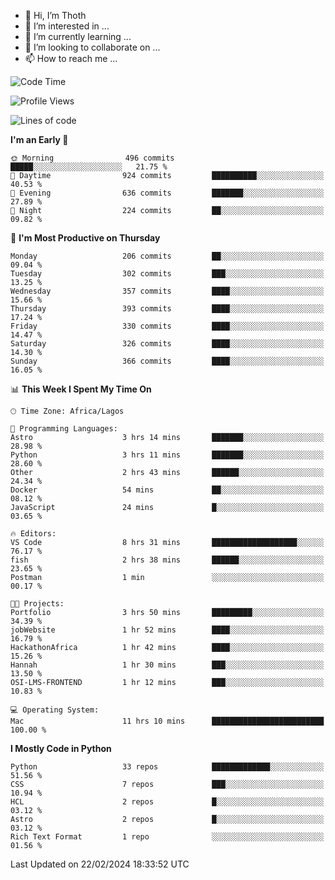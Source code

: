 <!---
thoth2357/thoth2357 is a ✨ special ✨ repository because its `README.md` (this file) appears on your GitHub profile.
You can click the Preview link to take a look at your changes.
--->

- 👋 Hi, I’m Thoth
- 👀 I’m interested in ...
- 🌱 I’m currently learning ...
- 💞️ I’m looking to collaborate on ...
- 📫 How to reach me ...




<!--START_SECTION:waka-->
![Code Time](http://img.shields.io/badge/Code%20Time-2%2C747%20hrs%2024%20mins-blue)

![Profile Views](http://img.shields.io/badge/Profile%20Views-8-blue)

![Lines of code](https://img.shields.io/badge/From%20Hello%20World%20I%27ve%20Written-31.0%20million%20lines%20of%20code-blue)

**I'm an Early 🐤** 

```text
🌞 Morning                496 commits         █████░░░░░░░░░░░░░░░░░░░░   21.75 % 
🌆 Daytime                924 commits         ██████████░░░░░░░░░░░░░░░   40.53 % 
🌃 Evening                636 commits         ███████░░░░░░░░░░░░░░░░░░   27.89 % 
🌙 Night                  224 commits         ██░░░░░░░░░░░░░░░░░░░░░░░   09.82 % 
```
📅 **I'm Most Productive on Thursday** 

```text
Monday                   206 commits         ██░░░░░░░░░░░░░░░░░░░░░░░   09.04 % 
Tuesday                  302 commits         ███░░░░░░░░░░░░░░░░░░░░░░   13.25 % 
Wednesday                357 commits         ████░░░░░░░░░░░░░░░░░░░░░   15.66 % 
Thursday                 393 commits         ████░░░░░░░░░░░░░░░░░░░░░   17.24 % 
Friday                   330 commits         ████░░░░░░░░░░░░░░░░░░░░░   14.47 % 
Saturday                 326 commits         ████░░░░░░░░░░░░░░░░░░░░░   14.30 % 
Sunday                   366 commits         ████░░░░░░░░░░░░░░░░░░░░░   16.05 % 
```


📊 **This Week I Spent My Time On** 

```text
🕑︎ Time Zone: Africa/Lagos

💬 Programming Languages: 
Astro                    3 hrs 14 mins       ███████░░░░░░░░░░░░░░░░░░   28.98 % 
Python                   3 hrs 11 mins       ███████░░░░░░░░░░░░░░░░░░   28.60 % 
Other                    2 hrs 43 mins       ██████░░░░░░░░░░░░░░░░░░░   24.34 % 
Docker                   54 mins             ██░░░░░░░░░░░░░░░░░░░░░░░   08.12 % 
JavaScript               24 mins             █░░░░░░░░░░░░░░░░░░░░░░░░   03.65 % 

🔥 Editors: 
VS Code                  8 hrs 31 mins       ███████████████████░░░░░░   76.17 % 
fish                     2 hrs 38 mins       ██████░░░░░░░░░░░░░░░░░░░   23.65 % 
Postman                  1 min               ░░░░░░░░░░░░░░░░░░░░░░░░░   00.17 % 

🐱‍💻 Projects: 
Portfolio                3 hrs 50 mins       █████████░░░░░░░░░░░░░░░░   34.39 % 
jobWebsite               1 hr 52 mins        ████░░░░░░░░░░░░░░░░░░░░░   16.79 % 
HackathonAfrica          1 hr 42 mins        ████░░░░░░░░░░░░░░░░░░░░░   15.26 % 
Hannah                   1 hr 30 mins        ███░░░░░░░░░░░░░░░░░░░░░░   13.50 % 
OSI-LMS-FRONTEND         1 hr 12 mins        ███░░░░░░░░░░░░░░░░░░░░░░   10.83 % 

💻 Operating System: 
Mac                      11 hrs 10 mins      █████████████████████████   100.00 % 
```

**I Mostly Code in Python** 

```text
Python                   33 repos            █████████████░░░░░░░░░░░░   51.56 % 
CSS                      7 repos             ███░░░░░░░░░░░░░░░░░░░░░░   10.94 % 
HCL                      2 repos             █░░░░░░░░░░░░░░░░░░░░░░░░   03.12 % 
Astro                    2 repos             █░░░░░░░░░░░░░░░░░░░░░░░░   03.12 % 
Rich Text Format         1 repo              ░░░░░░░░░░░░░░░░░░░░░░░░░   01.56 % 
```




 Last Updated on 22/02/2024 18:33:52 UTC
<!--END_SECTION:waka-->
<!--![](http://github-profile-summary-cards.vercel.app/api/cards/profile-details?username=thoth2357&theme=2077)

![](http://github-profile-summary-cards.vercel.app/api/cards/stats?username=thoth2357&theme=2077)![](http://github-profile-summary-cards.vercel.app/api/cards/productive-time?username=thoth2357&theme=2077&utcOffset=8) -->

